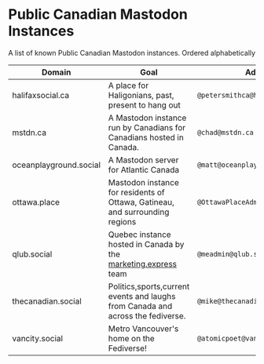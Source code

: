# Public Canadian Mastodon Instances
A list of known Public Canadian Mastodon instances. Ordered alphabetically

| Domain  | Goal | Admin |
| ------------- | ------------- | --------------- |
| halifaxsocial.ca  | A place for Haligonians, past, present to hang out | `@petersmithca@halifaxsocial.ca` |
| mstdn.ca  | A Mastodon instance run by Canadians for Canadians hosted in Canada.  | `@chad@mstdn.ca` |
| oceanplayground.social | A Mastodon server for Atlantic Canada | `@matt@oceanplayground.social` |
| ottawa.place | Mastodon instance for residents of Ottawa, Gatineau, and surrounding regions | `@OttawaPlaceAdmin@ottawa.place` |
| qlub.social | Quebec instance hosted in Canada by the [marketing.express](https://marketing.express) team | `@meadmin@qlub.social` |
| thecanadian.social | Politics,sports,current events and laughs from Canada and across the fediverse. | `@mike@thecanadian.social` |
| vancity.social | Metro Vancouver's home on the Fediverse! | `@atomicpoet@vancity.social` |

